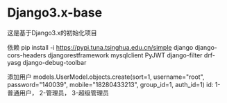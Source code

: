 # Django3.x-base
这是基于Django3.x的初始化项目

依赖
pip install -i https://pypi.tuna.tsinghua.edu.cn/simple django django-cors-headers djangorestframework mysqlclient PyJWT django-filter drf-yasg django-debug-toolbar


添加用户
models.UserModel.objects.create(sort=1, username="root", password="140039", mobile="18280433213", group_id=1, auth_id=1)
id:  1-普通用户， 2-管理员， 3-超级管理员
